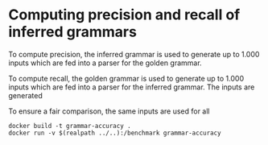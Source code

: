 # Computing precision and recall of inferred grammars

To compute precision, the inferred grammar is used to generate up to 1.000 inputs which are fed into a parser for the golden grammar.

To compute recall, the golden grammar is used to generate up to 1.000 inputs which are fed into a parser for the inferred grammar. The inputs are generated 

To ensure a fair comparison, the same inputs are used for all

```
docker build -t grammar-accuracy .
docker run -v $(realpath ../..):/benchmark grammar-accuracy
```
